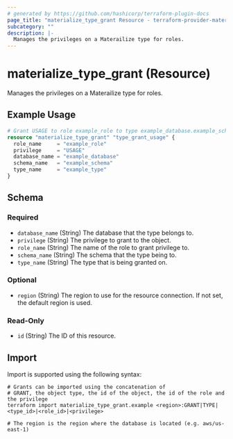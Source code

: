 ```yaml
---
# generated by https://github.com/hashicorp/terraform-plugin-docs
page_title: "materialize_type_grant Resource - terraform-provider-materialize"
subcategory: ""
description: |-
  Manages the privileges on a Materailize type for roles.
---
```


# materialize_type_grant (Resource)

Manages the privileges on a Materailize type for roles.

## Example Usage

```terraform
# Grant USAGE to role example_role to type example_database.example_schema.example_type
resource "materialize_type_grant" "type_grant_usage" {
  role_name     = "example_role"
  privilege     = "USAGE"
  database_name = "example_database"
  schema_name   = "example_schema"
  type_name     = "example_type"
}
```

<!-- schema generated by tfplugindocs -->
## Schema

### Required

- `database_name` (String) The database that the type belongs to.
- `privilege` (String) The privilege to grant to the object.
- `role_name` (String) The name of the role to grant privilege to.
- `schema_name` (String) The schema that the type being to.
- `type_name` (String) The type that is being granted on.

### Optional

- `region` (String) The region to use for the resource connection. If not set, the default region is used.

### Read-Only

- `id` (String) The ID of this resource.

## Import

Import is supported using the following syntax:

```shell
# Grants can be imported using the concatenation of
# GRANT, the object type, the id of the object, the id of the role and the privilege
terraform import materialize_type_grant.example <region>:GRANT|TYPE|<type_id>|<role_id>|<privilege>

# The region is the region where the database is located (e.g. aws/us-east-1)
```
